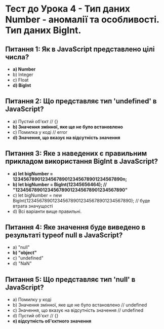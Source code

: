 # Тест до Урока 4 - Тип даних Number - аномалії та особливості. Тип даних BigInt.

## Питання 1: Як в JavaScript представлено цілі числа?
- **a) Number**
- b) Integer
- c) Float
- **d) BigInt**

## Питання 2: Що представляє тип 'undefined' в JavaScript?
- a) Пустий об'єкт // {}
- **b) Значення змінної, яке ще не було встановлено**
- c) Помилка у коді // error
- **d) Значення, що вказує на відсутність значення** 

## Питання 3: Яке з наведених є правильним прикладом використання BigInt в JavaScript?
- **a) let bigNumber = 1234567890123456789012345678901234567890n;**
- **b) let bigNumber = BigInt(12345656464); // "1234567890123456789012345678901234567890"**
- c) let bigNumber = new BigInt(1234567890123456789012345678901234567890); // буде втрата значущості
- d) Всі варіанти вище правильні.

## Питання 4: Яке значення буде виведено в результаті typeof null в JavaScript?
- a) "null"
- **b) "object"**
- c) "undefined"
- d) "NaN"

## Питання 5: Що представляє  тип 'null' в JavaScript?
- a) Помилку у коді
- b) Значення змінної, яке ще не було встановлено // undefined
- c) Значення, що вказує на відсутність значення // undefined
- d) Пустий об'єкт  // {}
- **e) відсутність об'єктного значення**



